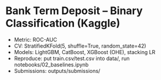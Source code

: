 # Bank Term Deposit – Binary Classification (Kaggle)
- Metric: ROC-AUC
- CV: StratifiedKFold(5, shuffle=True, random_state=42)
- Models: LightGBM, CatBoost, XGBoost (OHE), stacking LR
- Reproduce: put train.csv/test.csv into data/, run notebooks/02_baselines.ipynb
- Submissions: outputs/submissions/
